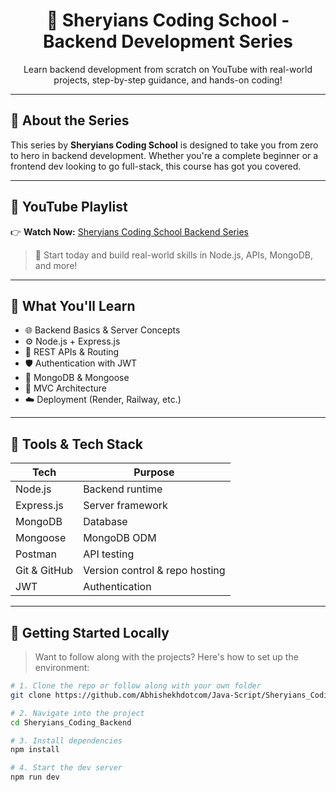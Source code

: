<h1 align="center">🚀 Sheryians Coding School - Backend Development Series</h1>

<p align="center">
  Learn backend development from scratch on YouTube with real-world projects, step-by-step guidance, and hands-on coding!
</p>

---

## 📌 About the Series

This series by **Sheryians Coding School** is designed to take you from zero to hero in backend development. Whether you're a complete beginner or a frontend dev looking to go full-stack, this course has got you covered.

---

## 🎥 YouTube Playlist

👉 **Watch Now:** [Sheryians Coding School Backend Series](https://youtube.com/playlist?list=PLbtI3_MArDOkXRLxdMt1NOMtCS-84ibHH&si=QeMPoCvKm1ZLr71Q)

> 🎯 Start today and build real-world skills in Node.js, APIs, MongoDB, and more!

---

## 🧠 What You'll Learn

- 🌐 Backend Basics & Server Concepts  
- ⚙️ Node.js + Express.js  
- 📡 REST APIs & Routing  
- 🛡️ Authentication with JWT  
- 🧱 MongoDB & Mongoose  
- 🧩 MVC Architecture  
- ☁️ Deployment (Render, Railway, etc.)

---

## 🧰 Tools & Tech Stack

| Tech         | Purpose                        |
|--------------|--------------------------------|
| Node.js      | Backend runtime                |
| Express.js   | Server framework               |
| MongoDB      | Database                       |
| Mongoose     | MongoDB ODM                    |
| Postman      | API testing                    |
| Git & GitHub | Version control & repo hosting |
| JWT          | Authentication                 |

---

## 🚀 Getting Started Locally

> Want to follow along with the projects? Here's how to set up the environment:

```bash
# 1. Clone the repo or follow along with your own folder
git clone https://github.com/Abhishekhdotcom/Java-Script/Sheryians_Coding_Backend.git

# 2. Navigate into the project
cd Sheryians_Coding_Backend

# 3. Install dependencies
npm install

# 4. Start the dev server
npm run dev
